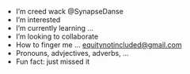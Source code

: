 - I’m creed wack @SynapseDanse
- I’m interested 
- I’m currently learning ...
- I’m looking to collaborate 
- How to finger me ... equitynotincluded@gmail.com
- Pronouns, advjectives, adverbs,  ...
- Fun fact: just missed it

<!---
SynapseDanse/SynapseDanse is a ✨ special ✨ repository because its `README.md` (this file) appears on your GitHub profile.
You can click the Preview link to take a look at your changes.
--->
